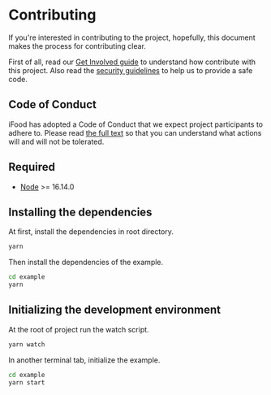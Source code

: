 # Contributing

If you're interested in contributing to the project, hopefully, this document makes the process for contributing clear.

First of all, read our [Get Involved guide](https://github.com/ifood/.github/blob/main/GET_INVOLVED.md) to understand how contribute with this project. Also read the [security guidelines](https://github.com/ifood/.github/blob/main/SECURITY.md) to help us to provide a safe code.

## Code of Conduct

iFood has adopted a Code of Conduct that we expect project participants to adhere to. Please read [the full text](https://github.com/ifood/.github/blob/main/CODE_OF_CONDUCT.md) so that you can understand what actions will and will not be tolerated.


## Required

- [Node](https://nodejs.org/en/download/) >= 16.14.0

## Installing the dependencies

At first, install the dependencies in root directory.
```bash
yarn 
```

Then install the dependencies of the example.
```bash
cd example
yarn
```

## Initializing the development environment

At the root of project run the watch script.
```bash
yarn watch
```

In another terminal tab, initialize the example.

```bash
cd example
yarn start
```